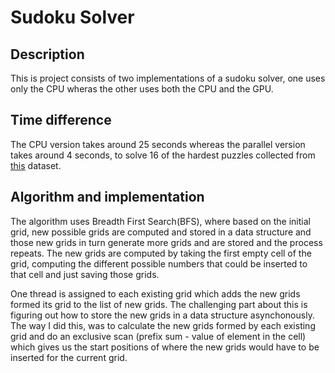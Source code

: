 # Sudoku Solver

## Description
This is project consists of two implementations of a sudoku solver, one uses only the CPU wheras the other uses both the CPU and the GPU.

## Time difference
The CPU version takes around 25 seconds whereas the parallel version takes around 4 seconds, to solve 16 of the hardest puzzles collected from [this](http://forum.enjoysudoku.com/the-hardest-sudokus-new-thread-t6539.html#p65791) dataset.

## Algorithm and implementation
The algorithm uses Breadth First Search(BFS), where based on the initial grid, new possible grids are computed and stored in a data structure and those new grids in turn generate more grids and are stored and the process repeats. 
The new grids are computed by taking the first empty cell of the grid, computing the different possible numbers that could be inserted to that cell and just saving those grids.

One thread is assigned to each existing grid which adds the new grids formed its grid to the list of new grids. The challenging part about this is figuring out how to store the new grids in a data structure asynchonously. The way I did this, was to calculate the new grids formed by each existing grid and do an exclusive scan (prefix sum - value of element in the cell) which gives us the start positions of where the new grids would have to be inserted for the current grid.